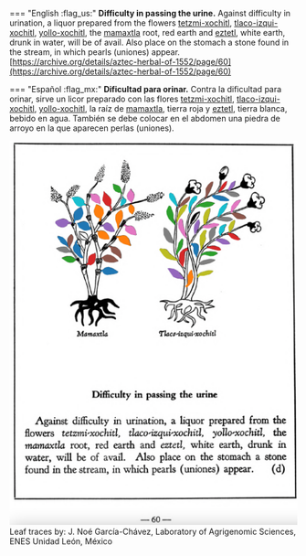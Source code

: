 
=== "English :flag_us:"
    **Difficulty in passing the urine.** Against difficulty in urination, a liquor prepared from the flowers [tetzmi-xochitl](Tetzmi-xochitl.md), [tlaco-izqui-xochitl](Tlaco-izqui-xochitl.md), [yollo-xochitl](Yollo-xochitl.md), the [mamaxtla](Mamaxtla.md) root, red earth and [eztetl](eztetl.md), white earth, drunk in water, will be of avail. Also place on the stomach a stone found in the stream, in which pearls (uniones) appear.  
    [https://archive.org/details/aztec-herbal-of-1552/page/60](https://archive.org/details/aztec-herbal-of-1552/page/60)  


=== "Español :flag_mx:"
    **Dificultad para orinar.** Contra la dificultad para orinar, sirve un licor preparado con las flores [tetzmi-xochitl](Tetzmi-xochitl.md), [tlaco-izqui-xochitl](Tlaco-izqui-xochitl.md), [yollo-xochitl](Yollo-xochitl.md), la raíz de [mamaxtla](Mamaxtla.md), tierra roja y [eztetl](eztetl.md), tierra blanca, bebido en agua. También se debe colocar en el abdomen una piedra de arroyo en la que aparecen perlas (uniones).  


![N_p060.png](assets/N_p060.png)  
Leaf traces by: J. Noé García-Chávez, Laboratory of Agrigenomic Sciences, ENES Unidad León, México  